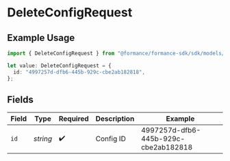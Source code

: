 # DeleteConfigRequest

## Example Usage

```typescript
import { DeleteConfigRequest } from "@formance/formance-sdk/sdk/models/operations";

let value: DeleteConfigRequest = {
  id: "4997257d-dfb6-445b-929c-cbe2ab182818",
};
```

## Fields

| Field                                | Type                                 | Required                             | Description                          | Example                              |
| ------------------------------------ | ------------------------------------ | ------------------------------------ | ------------------------------------ | ------------------------------------ |
| `id`                                 | *string*                             | :heavy_check_mark:                   | Config ID                            | 4997257d-dfb6-445b-929c-cbe2ab182818 |